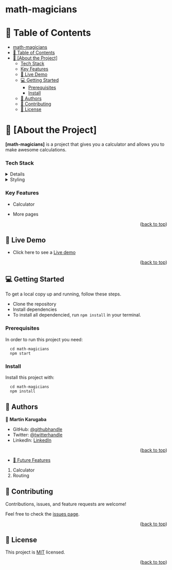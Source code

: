 # math-magicians

<a name="readme-top"></a>

# 📗 Table of Contents

- [math-magicians](#math-magicians)
- [📗 Table of Contents](#-table-of-contents)
- [📖 \[About the Project\] ](#-about-the-project-)
    - [Tech Stack ](#tech-stack-)
    - [Key Features ](#key-features-)
  - [🚀 Live Demo ](#-live-demo-)
  - [💻 Getting Started ](#-getting-started-)
    - [Prerequisites](#prerequisites)
    - [Install](#install)
  - [👥 Authors ](#-authors-)
  - [🤝 Contributing ](#-contributing-)
  - [📝 License ](#-license-)

# 📖 [About the Project] <a name="about-project"></a>

**[math-magicians]** is a project that gives you a calculator and allows you to make awesome calculations.

### Tech Stack <a name="tech-stack"></a>

<details>
  <ul>
    <li><a href="https://www.w3schools.com/html/">React js</a></li>
  </ul>
</details>

<details>
  <summary>Styling</summary>
  <ul>
    <li><a href="https://www.w3schools.com/css/">CSS</a></a></li>
  </ul>
</details>


### Key Features <a name="key-features"></a>

- Calculator

- More pages

<p align="right">(<a href="#readme-top">back to top</a>)</p>

## 🚀 Live Demo <a name="live-demo"></a>

- Click here to see a [Live demo](https://math-magicians-mk.netlify.app/)

<p align="right">(<a href="#readme-top">back to top</a>)</p>

## 💻 Getting Started <a name="getting-started"></a>

To get a local copy up and running, follow these steps.

- Clone the repository
- Install dependencies
- To install all dependencied, run `npm install` in your terminal.

### Prerequisites

In order to run this project you need:

```
  cd math-magicians
  npm start
```

### Install

Install this project with:

```
  cd math-magicians
  npm install
```

## 👥 Authors <a name="authors"></a>

👤 **Martin Karugaba**

- GitHub: [@githubhandle](https://github.com/martinkarugaba)
- Twitter: [@twitterhandle](https://twitter.com/martin_karugaba)
- LinkedIn: [LinkedIn](https://linkedin.com/in/linkedinhandle)

<p align="right">(<a href="#readme-top">back to top</a>)</p>

- [🔭 Future Features](#future-features)

1. Calculator
2. Routing

## 🤝 Contributing <a name="contributing"></a>

Contributions, issues, and feature requests are welcome!

Feel free to check the [issues page](../../issues/).

<p align="right">(<a href="#readme-top">back to top</a>)</p>

## 📝 License <a name="license"></a>

This project is [MIT](./LICENSE) licensed.

<p align="right">(<a href="#readme-top">back to top</a>)</p>
